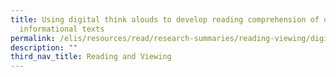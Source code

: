 ```yaml
---
title: Using digital think alouds to develop reading comprehension of online
  informational texts
permalink: /elis/resources/read/research-summaries/reading-viewing/digital-think-alouds-develop-comprehension/
description: ""
third_nav_title: Reading and Viewing
---
```

